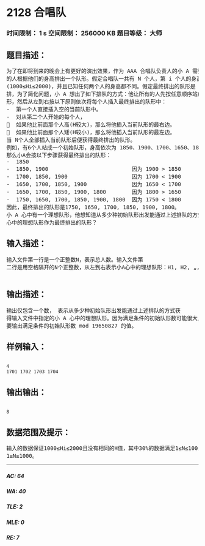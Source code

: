 # 2128 合唱队   
### 时间限制： 1 s     空间限制： 256000 KB     题目等级： 大师  
## 题目描述：  

<pre>
为了在即将到来的晚会上有更好的演出效果，作为 AAA 合唱队负责人的小 A 需要将合唱队
的人根据他们的身高排出一个队形。假定合唱队一共有 N 个人，第 i 个人的身高为 Hi 毫米
(1000≤Hi≤2000)，并且已知任何两个人的身高都不同。假定最终排出的队形是 N 个人站成一
排，为了简化问题，小 A 想出了如下排队的方式：他让所有的人先按任意顺序站成一个初始队
形，然后从左到右按以下原则依次将每个人插入最终排出的队形中：
-  第一个人直接插入空的当前队形中。
-  对从第二个人开始的每个人，
  如果他比前面那个人高(H较大)，那么将他插入当前队形的最右边。
  如果他比前面那个人矮(H较小)，那么将他插入当前队形的最左边。
当 N个人全部插入当前队形后便获得最终排出的队形。
例如，有6个人站成一个初始队形，身高依次为 1850、1900、1700、1650、1800和1750，
那么小A会按以下步骤获得最终排出的队形：
-  1850
-  1850, 1900                          因为 1900 > 1850
-  1700, 1850, 1900                    因为 1700 < 1900
-  1650, 1700, 1850, 1900              因为 1650 < 1700
-  1650, 1700, 1850, 1900, 1800        因为 1800 > 1650
-  1750, 1650, 1700, 1850, 1900, 1800  因为 1750 < 1800
因此，最终排出的队形是1750, 1650, 1700, 1850, 1900, 1800。
小 A 心中有一个理想队形，他想知道从多少种初始队形出发能通过上述排队的方式获得他
心中的理想队形作为最终排出的队形？
</pre>
  
  
## 输入描述：  

<pre>
输入文件第一行是一个正整数N，表示总人数。输入文件第
二行是用空格隔开的N个正整数，从左到右表示小A心中的理想队形：H1, H2, „, HN。
 
</pre>
  
  
## 输出描述：  

<pre>
输出仅包含一个数， 表示从多少种初始队形出发能通过上述排队的方式获
得输入文件中指定的小 A 心中的理想队形。因为满足条件的初始队形数可能很大，所以规定只
要输出满足条件的初始队形数 mod 19650827 的值。
</pre>
  
  
## 样例输入：  

<pre><code>
4 
1701 1702 1703 1704 
</code></pre>
  
  
## 输出输出：  

<pre><code>
8
</code></pre>
  
  
## 数据范围及提示：  

<pre>
输入的数据保证1000≤Hi≤2000且没有相同的H值，其中30%的数据满足1≤N≤100，100%的数据满足
1≤N≤1000。
</pre>
  
  
***  

##### AC: 64  
##### WA: 40  
##### TLE: 2  
##### MLE: 0  
##### RE: 7  
